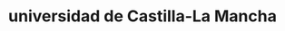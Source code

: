 ---
title: "universidad de Castilla-La Mancha"
external_link: "https://www.uclm.es/es/misiones/lauclm/institucional/uclmsaludable/saludentornolaboral/covid-19"
type: "castilla-la-mancha"
img: "./images/universidades/universidad_de_castilla_la_mancha.png"
file_title: "Acuerdo Adaptación Enseñanza"
file_link: "https://www.uclm.es/misiones/lauclm/institucional/uclmsaludable/saludentornolaboral/protocolo_incorporacion_personaluclm"
---